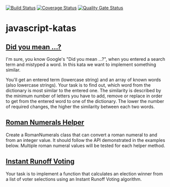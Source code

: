 [![Build Status](https://travis-ci.org/apecr/javascript-katas.svg)](https://travis-ci.org/apecr/javascript-katas)
[![Coverage Status](https://coveralls.io/repos/github/apecr/javascript-katas/badge.svg)](https://coveralls.io/github/apecr/javascript-katas)
[![Quality Gate Status](https://sonarcloud.io/api/project_badges/measure?project=javascript-katas&metric=alert_status)](https://sonarcloud.io/dashboard?id=javascript-katas)

# javascript-katas

## [Did you mean ...?][1]

I'm sure, you know Google's "Did you mean ...?", when you entered a search term and mistyped a word. In this kata we want to implement something similar.

You'll get an entered term (lowercase string) and an array of known words (also lowercase strings). Your task is to find out, which word from the dictionary is most similar to the entered one. The similarity is described by the minimum number of letters you have to add, remove or replace in order to get from the entered word to one of the dictionary. The lower the number of required changes, the higher the similarity between each two words.

## [Roman Numerals Helper][2]

Create a RomanNumerals class that can convert a roman numeral to and from an integer value. It should follow the API demonstrated in the examples below. Multiple roman numeral values will be tested for each helper method.

## [Instant Runoff Voting][3]

Your task is to implement a function that calculates an election winner from a list of voter selections using an Instant Runoff Voting algorithm.

[1]: https://www.codewars.com/kata/5259510fc76e59579e0009d4/train/javascript
[2]: https://www.codewars.com/kata/51b66044bce5799a7f000003/train/javascript
[3]: https://www.codewars.com/kata/52996b5c99fdcb5f20000004/train/javascript
